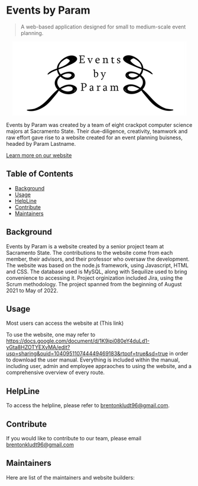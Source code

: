 # Events by Param
> A web-based application designed for small to medium-scale event planning.



<p align="center">
  <img src="https://github.com/brentonkludt/brentonkludt.github.io/blob/main/Picture1.png" alt="Events by Param"/>
</p>



Events by Param was created by a team of eight crackpot computer science majors at Sacramento State. Their due-diligence, creativity, teamwork and raw effort gave rise to a website created for an event planning buisness, headed by Param Lastname.


[Learn more on our website](https://arkime.com)

## Table of Contents

- [Background](#background)
- [Usage](#Usage)
- [HelpLine](#HelpLine)
- [Contribute](#Contribute)
- [Maintainers](#Maintainers)
## Background

Events by Param is a website created by a senior project team at Sacramento State. The contributions to the website come from each member, their advisors, and their professor who oversaw the development. The website was based on the node.js framework, using Javascript, HTML and CSS. The database used is MySQL, along with Sequilize used to bring convenience to accessing it. Project orginization included Jira, using the Scrum methodology. The project spanned from the beginning of August 2021 to May of 2022. 

## Usage

Most users can access the website at (This link)

To use the website, one may refer to https://docs.google.com/document/d/1K9ipi080eY4duLd1-yGta8HZOTYEXvMA/edit?usp=sharing&ouid=104095110744449469183&rtpof=true&sd=true in order to download the user manual. Everything is included within the manual, including user, admin and employee appraoches to using the website, and a comprehensive overview of every route. 


## HelpLine

To access the helpline, please refer to brentonkludt96@gmail.com. 


## Contribute

If you would like to contribute to our team, please email brentonkludt96@gmail.com

## Maintainers

Here are list of the maintainers and website builders:

